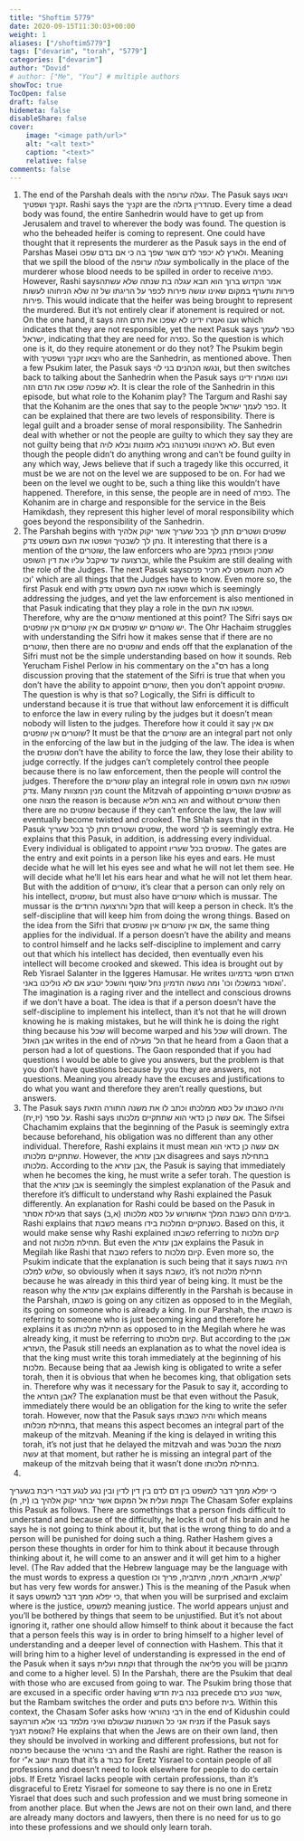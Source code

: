 ```yaml
---
title: "Shoftim 5779"
date: 2020-09-15T11:30:03+00:00
weight: 1
aliases: ["/shoftim5779"]
tags: ["devarim", "torah", "5779"]
categories: ["devarim"]
author: "Dovid"
# author: ["Me", "You"] # multiple authors
showToc: true
TocOpen: false
draft: false
hidemeta: false
disableShare: false
cover:
    image: "<image path/url>"
    alt: "<alt text>"
    caption: "<text>"
    relative: false
comments: false
---
```

1) The end of the Parshah deals with the עגלה ערופה. The Pasuk says ויצאו זקניך ושפטיך. Rashi says the זקניך are the סנהדרין גדולה. Every time a dead body was found, the entire Sanhedrin would have to get up from Jerusalem and travel to wherever the body was found.
The question is who the beheaded heifer is coming to represent. One could have thought that it represents the murderer as the Pasuk says in the end of Parshas Masei ולארץ לא יכפר לדם אשר שפך בה כי אם בדם שפכו. Meaning that we spill the blood of the עגלה ערופה symbolically in the place of the murderer whose blood needs to be spilled in order to receive כפרה. However, Rashi saysאמר הקדוש ברוך הוא תבא עגלה בת שנתה שלא עשתה פירות ותערף במקום שאינו עושה פירות לכפר על הריגתו של זה שלא הניחוהו לעשות פירות. This would indicate that the heifer was being brought to represent the murdered. But it’s not entirely clear if atonement is required or not. On the one hand, it says וענו ואמרו ידינו לא שפכו את הדם הזה which indicates that they are not responsible, yet the next Pasuk says כפר לעמך ישראל, indicating that they are need for כפרה. So the question is which one is it, do they require atonement or do they not?
The Psukim begin with ויצאו זקניך ושפטיך who are the Sanhedrin, as mentioned above. Then a few Psukim later, the Pasuk says ונגשו הכהנים בני לוי, but then switches back to talking about the Sanhedrin when the Pasuk says וענו ואמרו ידינו לא שפכה שפכו את הדם הזה. It is clear the role of the Sanhedrin in this episode, but what role to the Kohanim play? The Targum and Rashi say that the Kohanim are the ones that say to the people כפר לעמך ישראל. It can be explained that there are two levels of responsibility. There is legal guilt and a broader sense of moral responsibility. The Sanhedrin deal with whether or not the people are guilty to which they say they are not guilty being that לא ראינוהו ופטרנוהו בלא מזונות ובלא לויה. But even though the people didn’t do anything wrong and can’t be found guilty in any which way, Jews believe that if such a tragedy like this occurred, it must be we are not on the level we are supposed to be on. For had we been on the level we ought to be, such a thing like this wouldn’t have happened. Therefore, in this sense, the people are in need of כפרה. The Kohanim are in charge and responsible for the service in the Beis Hamikdash, they represent this higher level of moral responsibility which goes beyond the responsibility of the Sanhedrin.
2) The Parshah begins with שפטים ושטרים תתן לך בכל שעריך אשר יקוק אלהיך נתן לך לשבטיך ושפטו את העם משפט צדק. It interesting that there is a mention of the שוטרים, the law enforcers who are שמכין וכופתין במקל וברצועה עד שיקבל עליו את דין השופט, while the Psukim are still dealing with the role of the Judges. The next Pasuk saysלא תטה משפט לא תכיר פנים וכו' which are all things that the Judges have to know. Even more so, the first Pasuk end with ושפטו את העם משפט צדק which is seemingly addressing the judges, and yet the law enforcement is also mentioned in that Pasuk indicating that they play a role in the ושפטו את העם. Therefore, why are the שוטרים mentioned at this point?
The Sifri says אם יש שוטרים יש שופטים אם אין שוטרים אין שופטים. The Ohr Hachaim struggles with understanding the Sifri how it makes sense that if there are no שוטרים, then there are no שופטים and ends off that the explanation of the Sifri must not be the simple understanding based on how it sounds. Reb Yerucham Fishel Perlow in his commentary on the רס"ג has a long discussion proving that the statement of the Sifri is true that when you don’t have the ability to appoint שוטרים, then you don’t appoint שופטים. The question is why is that so?
Logically, the Sifri is difficult to understand because it is true that without law enforcement it is difficult to enforce the law in every ruling by the judges but it doesn’t mean nobody will listen to the judges. Therefore how it could it say אם אין שוטרים אין שופטים? It must be that the שוטרים are an integral part not only in the enforcing of the law but in the judging of the law. The idea is when the שופטים don’t have the ability to force the law, they lose their ability to judge correctly. If the judges can’t completely control thee people because there is no law enforcement, then the people will control the judges. Therefore the שוטרים play an integral role in ושפטו את העם משפט צדק. Many מנין המצוות count the Mitzvah of appointing שופטים ושוטרים as one מצוה the reason is because הא בהא תליא and without שוטרים then there are no שופטים because if they can’t enforce the law, the law will eventually become twisted and crooked.
The Shlah says that in the Pasuk שפטים ושטרים תתן לך בכל שעריך, the word לך is seemingly extra. He explains that this Pasuk, in addition, is addressing every individual. Every individual is obligated to appoint שופטים בכל שעריו. The gates are the entry and exit points in a person like his eyes and ears. He must decide what he will let his eyes see and what he will not let them see. He will decide what he’ll let his ears hear and what he will not let them hear. But with the addition of שוטרים, it’s clear that a person can only rely on his intellect, שופטים, but must also have שוטרים which is mussar. The mussar is the מקל והרצועה הרודים that will keep a person in check. It’s the self-discipline that will keep him from doing the wrong things.
Based on the idea from the Sifri that אם אין שוטרים אין שופטים, the same thing applies for the individual. If a person doesn’t have the ability and means to control himself and he lacks self-discipline to implement and carry out that which his intellect has decided, then eventually even his intellect will become crooked and skewed. This idea is brought out by Reb Yisrael Salanter in the Iggeres Hamusar. He writes האדם חפשי בדמיונו ואסור במשכלו וכו' ומה נעשה הדמיון נחל שוטף והשכל יטבע אם לא נוליכנו באני'. The imagination is a raging river and the intellect and conscious drowns if we don’t have a boat. The idea is that if a person doesn’t have the self-discipline to implement his intellect, than it’s not that he will drown knowing he is making mistakes, but he will think he is doing the right thing because his שכל will become warped and his שכל will drown.
The אבן האזל writes in the end of הל' מעילה that he heard from a Gaon that a person had a lot of questions. The Gaon responded that if you had questions I would be able to give you answers, but the problem is that you don’t have questions because by you they are answers, not questions. Meaning you already have the excuses and justifications to do what you want and therefore they aren’t really questions, but answers.
3) The Pasuk says והיה כשבתו על כסא ממלכתו וכתב לו את משנה התורה הזאת על ספר (יז,יח). Rashi says אם עשה כן כדאי הוא שתתקיים מלכותו. The Sifsei Chachamim explains that the beginning of the Pasuk is seemingly extra because beforehand, his obligation was no different than any other individual. Therefore, Rashi explains it must mean אם עשה כן כדאי הוא שתתקיים מלכותו. However, the אבן עזרא disagrees and says בתחילת מלכותו. According to the אבן עזרא, the Pasuk is saying that immediately when he becomes the king, he must write a sefer torah. The question is that the אבן עזרא is seemingly the simplest explanation of the Pasuk and therefore it’s difficult to understand why Rashi explained the Pasuk differently.
An explanation for Rashi could be based on the Pasuk in מגילת אסתר that says בימים ההם כשבת המלך אחשורוש על כסא מלכותו (א,ב). Rashi explains that כשבת means כשנתקיים המלכות בידו. Based on this, it would make sense why Rashi explained כשבתו referring to קיום מלכות and not תחילת מלכות. But even the אבן עזרא explains the Pasuk in Megilah like Rashi that כשבת refers to קיום מלכות. Even more so, the Psukim indicate that the explanation is such being that it says היה בשנת שלוש למלכו, so obviously when it says כשבת, it’s not תחילת מלכות because he was already in this third year of being king.
It must be the reason why the אבן עזרא explains differently in the Parshah is because in the Parshah, כשבתו is going on any citizen as opposed to in the Megilah, its going on someone who is already a king. In our Parshah, the כשבתו is referring to someone who is just becoming king and therefore he explains it as תחילת מלכותו as opposed to in the Megilah where he was already king, it must be referring to קיום מלכותו.
But according to the אבן העזרא, the Pasuk still needs an explanation as to what the novel idea is that the king must write this torah immediately at the beginning of his מלכות. Because being that aa Jewish king is obligated to write a sefer torah, then it is obvious that when he becomes king, that obligation sets in. Therefore why was it necessary for the Pasuk to say it, according to the אבן העזרא?
The explanation must be that even without the Pasuk, immediately there would be an obligation for the king to write the sefer torah. However, now that the Pasuk says והיה כשבתו which means בתחילת מכלותו, that means this aspect becomes an integral part of the makeup of the mitzvah. Meaning if the king is delayed in writing this torah, it’s not just that he delayed the mitzvah and was מבטל the מצות עשה at that moment, but rather he is missing an integral part of the makeup of the mitzvah being that it wasn’t done בתחילת מלכותו.
4)
כי יפלא ממך דבר למשפט בין דם לדם בין דין לדין ובין נגע לנגע דברי ריבת בשעריך וקמת ועלית אל המקום אשר יבחר יקוק אלהיך בו (יז, ח)
The Chasam Sofer explains this Pasuk as follows. There are somethings that a person finds difficult to understand and because of the difficulty, he locks it out of his brain and he says he is not going to think about it, but that is the wrong thing to do and a person will be punished for doing such a thing. Rather Hashem gives a person these thoughts in order for him to think about it because through thinking about it, he will come to an answer and it will get him to a higher level.
(The Rav added that the Hebrew language may be the language with the must words to express a question קשיא, תיובתא, תימה, מיתביה, פריך וכו' but has very few words for answer.)
This is the meaning of the Pasuk when it says כי יפלא ממך דבר למשפט, that when you will be surprised and exclaim where is the justice, למשפט meaning justice. The world appears unjust and you’ll be bothered by things that seem to be unjustified. But it’s not about ignoring it, rather one should allow himself to think about it because the fact that a person feels this way is in order to bring himself to a higher level of understanding and a deeper level of connection with Hashem. This that it will bring him to a higher level of understanding is expressed in the end of the Pasuk when it says וקמת ועלית that through the פליאה you will be מתבונן and come to a higher level.
5) In the Parshah, there are the Psukim that deal with those who are excused from going to war. The Psukim bring those that are excused in a specific order having בנה בית חדש precede אשר נטע כרם, but the Rambam switches the order and puts כרם before בית. Within this context, the Chasam Sofer asks how רבי נהוראי in the end of Kidushin could sayמניח אני כל האומנות שבעולם ואיני מלמד בני אלא תורה if the Pasuk says ואספת דגניך? He explains that when the Jews are on their own land, then they should be involved in working and different professions, but not for פרנסה because the רבי נהוראי and the Rashi are right. Rather the reason is for מצות ישוב א"י that it’s a כבוד for Eretz Yisrael to contain people of all professions and doesn’t need to look elsewhere for people to do certain jobs. If Eretz Yisrael lacks people with certain professions, than it’s disgraceful to Eretz Yisrael for someone to say there is no one in Eretz Yisrael that does such and such profession and we must bring someone in from another place. But when the Jews are not on their own land, and there are already many doctors and lawyers, then there is no need for us to go into these professions and we should only learn torah.
